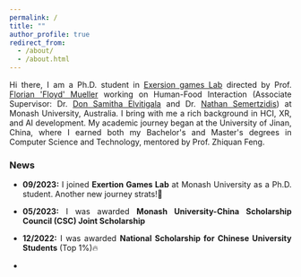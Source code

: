 ```yaml
---
permalink: /
title: ""
author_profile: true
redirect_from: 
  - /about/
  - /about.html
---
```


<p style="text-align:justify">
  Hi there, I am a Ph.D. student in <a href="https://exertiongameslab.org/">Exersion games Lab</a> directed by Prof. <a href="https://www.florianfloydmueller.com/">Florian 'Floyd' Mueller</a> working on Human-Food Interaction (Associate Supervisor: Dr. <a href="https://samithaelvitigala.com/">Don Samitha Elvitigala</a> and Dr. <a href="https://nathansemertzidis.com/">Nathan Semertzidis</a>) at Monash University, Australia. I bring with me a rich background in HCI, XR, and AI development. My academic journey began at the University of Jinan, China, where I earned both my Bachelor's and Master's degrees in Computer Science and Technology, mentored by Prof. Zhiquan Feng.
</p>

<h3>News</h3>
<ul>
<li><p style="text-align:justify"><b>09/2023:</b> I joined <b>Exertion Games Lab</b> at Monash University as a Ph.D. student. Another new journey strats!🎉</p></li>
<li><p style="text-align:justify"><b>05/2023:</b> I was awarded <b>Monash University-China Scholarship Council (CSC) Joint Scholarship</b></p></li>
<li><p style="text-align:justify"><strong>12/2022:</strong> I was awarded <b>National Scholarship for Chinese University Students</b> (Top 1%)🔥</p></li>

<li><p style="text-align:justify"></p></li>
</ul>
